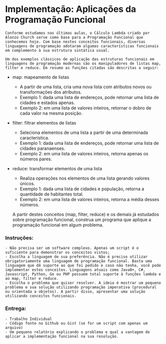 # Implementação: Aplicações da Programação Funcional

    Conforme estudamos nas últimas aulas, o Cálculo Lambda criado por Alonzo Church serve como base para a Programação Funcional que conhecemos hoje. Com base nestes conceitos funcionais, diversas linguagens de programação adotaram algumas características funcionais em complemento à sua estrutura sintática usual.

    Um dos exemplos clássicos de aplicação das estruturas funcionais em linguagens de programação modernas são os manipuladores de listas map, filter e reduce. Em resumo as funções citadas são descritas a seguir:

- map: mapeamento de listas
    - A partir de uma lista, cria uma nova lista com atributos novos ou transformações dos atributos.
    - Exemplo 1: dada uma lista de endereços, pode retornar uma lista de cidades e estados apenas.  
    - Exemplo 2: em uma lista de valores inteiros, retornar o dobro de cada valor na mesma posição.

- filter: filtrar elementos de listas
	- Seleciona elementos de uma lista a partir de uma determinada característica.
	- Exemplo 1: dada uma lista de endereços, pode retornar uma lista de cidades paranaenses.  
    - Exemplo 2: em uma lista de valores inteiros, retorna apenas os números pares.

- reduce: transformar elementos de uma lista
	- Realiza operações nos elementos de uma lista gerando valores únicos.
	- Exemplo 1: dada uma lista de cidades e população, retorna a quantidade de habitantes total.  
    - Exemplo 2: em uma lista de valores inteiros, retorna a média desses números.

    A partir destes conceitos (map, filter, reduce) e os demais já estudados sobre programação funcional, construa um programa que aplique a programação funcional em algum problema.

### Instruções:
    - Não precisa ser um software complexo. Apenas um script é o suficiente para demonstrar os conceitos vistos;
    - Escolha a linguagem de sua preferência. Não é preciso utilizar obrigatoriamente uma linguagem de programação funcional. Basta uma linguagem que dê suporte ao que foi pedido e caso não tenha, você pode implementar estes conceitos. Linguagens atuais como Java8+, C#, Javascript, Python, Go ou PHP possuem total suporte à funções lambda e ao map, filter e reduce.
    - Escolha o problema que quiser resolver. A ideia é mostrar um pequeno problema e sua solução utilizando programação imperativa (procedural ou orientada a objetos). A partir disso, apresentar uma solução utilizando conceitos funcionais.

### Entrega:
    - Trabalho Individual
    - Código fonte no Github ou Gist (se for um script com apenas um arquivo)
    - Um pequeno relatório explicando o problema e qual a vantagem de aplicar a implementação funcional na sua resolução.
